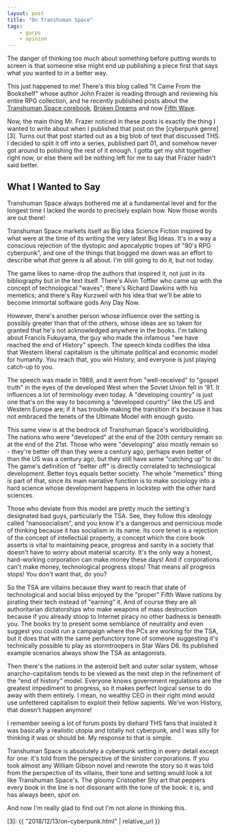 ```yaml
---
layout: post
title: "On Transhuman Space"
tags:
    - gurps
    - opinion
---
```


The danger of thinking too much about something before putting words to screen
is that someone else might end up publishing a piece first that says what you
wanted to in a better way.

This just happened to me! There's this blog called "It Came From the Bookshelf"
whose author John Frazer is reading through and reviewing his entire RPG
collection, and he recently published posts about the [Transhuman Space
corebook][1], [Broken Dreams][2] and now [Fifth Wave][4].

Now, the main thing Mr. Frazer noticed in these posts is exactly the thing I
wanted to write about when I published that post on the [cyberpunk
genre][3]. Turns out that post started out as a big blob of text that discussed
THS. I decided to split it off into a series, published part 01, and somehow
never got around to polishing the rest of it enough. I gotta get my shit
together right now, or else there will be nothing left for me to say that Frazer
hadn't said better.

## What I Wanted to Say

Transhuman Space always bothered me at a fundamental level and for the longest
time I lacked the words to precisely explain how. Now those words are out there!

Transhuman Space markets itself as Big Idea Science Fiction inspired by what
were at the time of its writing the very latest Big Ideas. It's in a way a
conscious rejection of the dystopic and apocalyptic tropes of "90's RPG
cyberpunk", and one of the things that bogged me down was an effort to describe
what _that_ genre is all about. I'm still going to do it, but not today.

The game likes to name-drop the authors that inspired it, not just in its
bibliography but in the text itself. There's Alvin Toffler who came up with the
concept of technological "waves"; there's Richard Dawkins with his memetics; and
there's Ray Kurzweil with his idea that we'll be able to become immortal
software gods Any Day Now.

However, there's another person whose influence over the setting is possibly
greater than that of the others, whose ideas are so taken for granted that he's
not acknowledged anywhere in the books. I'm talking about Francis Fukuyama, the
guy who made the infamous "we have reached the end of History" speech. The
speech kinda codifies the idea that Western liberal capitalism is the ultimate
political and economic model for humanity. You reach that, you win
History, and everyone is just playing catch-up to you.

The speech was made in 1989, and it went from "well-received" to "gospel truth"
in the eyes of the developed West when the Soviet Union fell in '91. It
influences a lot of terminology even today. A "developing country" is just one
that's on the way to becoming a "developed country" like the US and Western
Europe are; if it has trouble making the transition it's because it has not
embraced the tenets of the Ultimate Model with enough gusto.

This same view is at the bedrock of Transhuman Space's worldbuilding. The
nations who were "developed" at the end of the 20th century remain so at the end
of the 21st. Those who were "developing" also mostly remain so - they're better
off than they were a century ago, perhaps even better of than the US was a
century ago, but they still have some "catching up" to do. The game's definition
of "better off" is directly correlated to technological development. Better toys
equals better society. The whole "memetics" thing is part of that, since its
main narrative function is to make sociology into a hard science whose
development happens in lockstep with the other hard sciences.

Those who deviate from this model are pretty much the setting's designated bad
guys, particularly the TSA. See, they follow this ideology called
"nanosocialism", and you know it's a dangerous and pernicious mode of thinking
because it has socialism in its name. Its core tenet is a rejection of the
concept of intellectual property, a concept which the core book asserts is vital
to maintaining peace, progress and sanity in a society that doesn't have to
worry about material scarcity. It's the only way a honest, hard-working
corporation can make money these days! And if corporations can't make money,
technological progress stops! That means all progress stops! You don't want
that, do you?

So the TSA are villains because they want to reach that state of technological
and social bliss enjoyed by the "proper" Fifth Wave nations by pirating their
tech instead of "earning" it. And of course they are all authoritarian
dictatorships who make weapons of mass destruction because if you already stoop
to Internet piracy no other badness is beneath you. The books try to present
some semblance of neutrality and even suggest you could run a campaign where the
PCs are working for the TSA, but it does that with the same perfunctory tone of
someone suggesting it's technically possible to play as stormtroopers in Star
Wars D6. Its published example scenarios always show the TSA as antagonists.

Then there's the nations in the asteroid belt and outer solar system, whose
anarcho-capitalism tends to be viewed as the next step in the refinement of the
"end of history" model. Everyone knows government regulations are the greatest
impediment to progress, so it makes perfect logical sense to do away with them
entirely. I mean, no wealthy CEO in their right mind would use unfettered
capitalism to exploit their fellow sapients. We've won History, that doesn't
happen anymore!

I remember seeing a lot of forum posts by diehard THS fans that insisted it was
basically a realistic utopia and totally not cyberpunk, and I was silly for
thinking it was or should be. My response to that is simple.

Transhuman Space is absolutely a cyberpunk setting in every detail except for
one: it's told from the perspective of the sinister corporations. If you took
almost any William Gibson novel and rewrote the story so it was told from the
perspective of its villains, their tone and setting would look a lot like
Transhuman Space's. The gloomy Cristopher Shy art that peppers every book in the
line is not dissonant with the tone of the book: it is, and has always been,
_spot on_.

And now I'm really glad to find out I'm not alone in thinking this.

[1]: http://www.itcamefromthebookshelf.com/2019/10/transhuman-space.html
[2]: http://www.itcamefromthebookshelf.com/2019/10/transhuman-space-broken-dreams.html
[4]: http://www.itcamefromthebookshelf.com/2019/10/transhuman-space-fifth-wave.html
[3]: {{ "2018/12/13/on-cyberpunk.html" | relative_url }}
